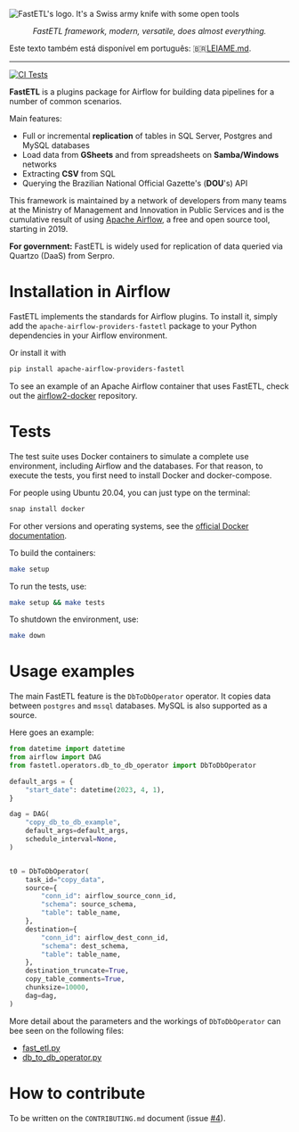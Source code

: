 ![FastETL's logo. It's a Swiss army knife with some open tools](docs/logo.png)

<p align="center">
    <em>FastETL framework, modern, versatile, does almost everything.</em>
</p>

Este texto também está disponível em português: 🇧🇷[LEIAME.md](LEIAME.md).

---

[![CI Tests](https://github.com/economiagovbr/FastETL/actions/workflows/ci-tests.yml/badge.svg)](https://github.com/economiagovbr/FastETL/actions/workflows/ci-tests.yml)

**FastETL** is a plugins package for Airflow for building data pipelines
for a number of common scenarios.

Main features:
* Full or incremental **replication** of tables in SQL Server, Postgres
  and MySQL databases
* Load data from **GSheets** and from spreadsheets on **Samba/Windows**
  networks
* Extracting **CSV** from SQL
* Querying the Brazilian National Official Gazette's (**DOU**'s) API

<!-- Contar a história da origem do FastETL -->
This framework is maintained by a network of developers from many teams
at the Ministry of Management and Innovation in Public Services and is
the cumulative result of using
[Apache Airflow](https://airflow.apache.org/), a free and open source
tool, starting in 2019.

**For government:** FastETL is widely used for replication of data queried
via Quartzo (DaaS) from Serpro.

# Installation in Airflow

FastETL implements the standards for Airflow plugins. To install it,
simply add the `apache-airflow-providers-fastetl` package to your
Python dependencies in your Airflow environment.

Or install it with

```bash
pip install apache-airflow-providers-fastetl
```

To see an example of an Apache Airflow container that uses FastETL,
check out the
[airflow2-docker](https://github.com/economiagovbr/airflow2-docker)
repository.

# Tests

The test suite uses Docker containers to simulate a complete use
environment, including Airflow and the databases. For that reason, to
execute the tests, you first need to install Docker and docker-compose.

For people using Ubuntu 20.04, you can just type on the terminal:

```bash
snap install docker
```

For other versions and operating systems, see the
[official Docker documentation](https://docs.docker.com/get-docker/).


To build the containers:

```bash
make setup
```

To run the tests, use:

```bash
make setup && make tests
```

To shutdown the environment, use:

```bash
make down
```

# Usage examples

The main FastETL feature is the `DbToDbOperator` operator. It copies data
between `postgres` and `mssql` databases. MySQL is also supported as a
source.

Here goes an example:

```python
from datetime import datetime
from airflow import DAG
from fastetl.operators.db_to_db_operator import DbToDbOperator

default_args = {
    "start_date": datetime(2023, 4, 1),
}

dag = DAG(
    "copy_db_to_db_example",
    default_args=default_args,
    schedule_interval=None,
)


t0 = DbToDbOperator(
    task_id="copy_data",
    source={
        "conn_id": airflow_source_conn_id,
        "schema": source_schema,
        "table": table_name,
    },
    destination={
        "conn_id": airflow_dest_conn_id,
        "schema": dest_schema,
        "table": table_name,
    },
    destination_truncate=True,
    copy_table_comments=True,
    chunksize=10000,
    dag=dag,
)
```

More detail about the parameters and the workings of `DbToDbOperator`
can bee seen on the following files:

* [fast_etl.py](fastetl/custom_functions/fast_etl.py)
* [db_to_db_operator.py](fastetl/operators/db_to_db_operator.py)

# How to contribute

To be written on the `CONTRIBUTING.md` document (issue
[#4](/economiagovbr/FastETL/issues/4)).

